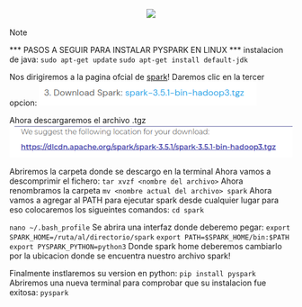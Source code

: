 <p align="center">
  <img width="150px" src="https://i.ibb.co/bXvzjXm/LOGO-h1.png" />
</p>

> [!NOTE]
> *** PASOS A SEGUIR PARA INSTALAR PYSPARK EN LINUX ***
> instalacion de java:
> ` sudo apt-get update `
> ` sudo apt-get install default-jdk `
> 
> Nos dirigiremos a la pagina ofcial de [spark](https://spark.apache.org/downloads.html)!
> Daremos clic en la tercer opcion:
> ![Imagen opcion clic](<3.png>)
>
> Ahora descargaremos el archivo .tgz
> ![Imagen descargar tgz](<tgz.png>)
>
> Abriremos la carpeta donde se descargo en la terminal
> Ahora vamos a descomprimir el fichero:
> ` tar xvzf <nombre del archivo> `
> Ahora renombramos la carpeta
> ` mv <nombre actual del archivo> spark `
> Ahora vamos a agregar al PATH para ejecutar spark desde cualquier lugar
> para eso colocaremos los sigueintes comandos:
> ` cd spark `
>
> ` nano ~/.bash_profile `
> Se abrira una interfaz donde deberemo pegar:
> ``` export SPARK_HOME=/ruta/al/directorio/spark ```
> ``` export PATH=$SPARK_HOME/bin:$PATH ```
> ``` export PYSPARK_PYTHON=python3 ```
> Donde spark home deberemos cambiarlo por la ubicacion donde se encuentra nuestro archivo spark!
> 
> Finalmente instlaremos su version en python:
> ` pip install pyspark `
> Abriremos una nueva terminal para comprobar que su instalacion fue exitosa:
> ` pyspark `
